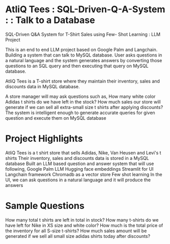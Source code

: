 # AtliQ Tees : SQL-Driven-Q-A-System : : Talk to a Database
SQL-Driven Q&amp;A System for T-Shirt Sales using Few- Shot Learning : LLM Project

This is an end to end LLM project based on Google Palm and Langchain. 
Building a system that can talk to MySQL database. User asks questions in a natural language and the system generates answers by converting those questions to an SQL query and then executing that query on MySQL database. 

AtliQ Tees is a T-shirt store where they maintain their inventory, sales and discounts data in MySQL database. 

A store manager will may ask questions such as,
How many white color Adidas t shirts do we have left in the stock?
How much sales our store will generate if we can sell all extra-small size t shirts after applying discounts? The system is intelligent enough to generate accurate queries for given question and execute them on MySQL database

# Project Highlights
AtliQ Tees is a t shirt store that sells Adidas, Nike, Van Heusen and Levi's t shirts
Their inventory, sales and discounts data is stored in a MySQL database
Built an LLM based question and answer system that will use following,
Google Palm LLM
Hugging face embeddings
Streamlit for UI
Langchain framework
Chromadb as a vector store
Few shot learning
In the UI, we can ask questions in a natural language and it will produce the answers

# Sample Questions
How many total t shirts are left in total in stock?
How many t-shirts do we have left for Nike in XS size and white color?
How much is the total price of the inventory for all S-size t-shirts?
How much sales amount will be generated if we sell all small size adidas shirts today after discounts?
